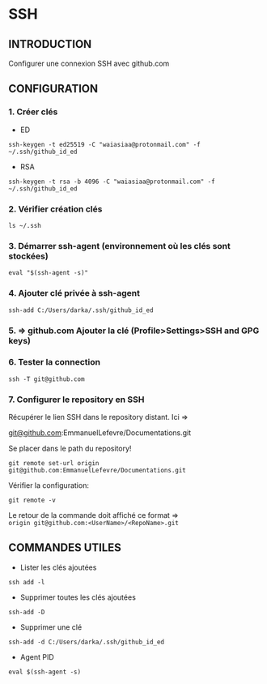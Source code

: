 # SSH
## INTRODUCTION
Configurer une connexion SSH avec github.com
## CONFIGURATION
### 1. Créer clés
- ED
```shell
ssh-keygen -t ed25519 -C "waiasiaa@protonmail.com" -f ~/.ssh/github_id_ed
```
- RSA
```shell
ssh-keygen -t rsa -b 4096 -C "waiasiaa@protonmail.com" -f ~/.ssh/github_id_ed
```
### 2. Vérifier création clés
```shell
ls ~/.ssh
```
### 3. Démarrer ssh-agent (environnement où les clés sont stockées)
```shell
eval "$(ssh-agent -s)"
```
### 4. Ajouter clé privée à ssh-agent
```shell
ssh-add C:/Users/darka/.ssh/github_id_ed
```
### 5. => github.com Ajouter la clé (Profile>Settings>SSH and GPG keys)
### 6. Tester la connection
```shell
ssh -T git@github.com
```
### 7. Configurer le repository en SSH
Récupérer le lien SSH dans le repository distant. Ici =>

git@github.com:EmmanuelLefevre/Documentations.git

Se placer dans le path du repository!
```shell
git remote set-url origin git@github.com:EmmanuelLefevre/Documentations.git
```
Vérifier la configuration:
```shell
git remote -v
```
Le retour de la commande doit affiché ce format =>  
`origin git@github.com:<UserName>/<RepoName>.git`
## COMMANDES UTILES
- Lister les clés ajoutées
```shell
ssh add -l
```
- Supprimer toutes les clés ajoutées
```shell
ssh-add -D
```
- Supprimer une clé
```shell
ssh-add -d C:/Users/darka/.ssh/github_id_ed
```
- Agent PID
```shell
eval $(ssh-agent -s)
```
